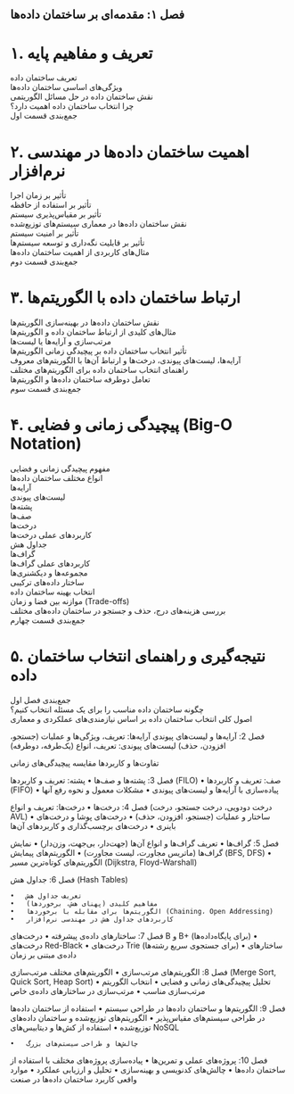 ## فصل ۱: مقدمه‌ای بر ساختمان داده‌ها

# ۱. تعریف و مفاهیم پایه<br>
تعریف ساختمان داده<br>
ویژگی‌های اساسی ساختمان داده‌ها<br>
نقش ساختمان داده در حل مسائل الگوریتمی<br>
چرا انتخاب ساختمان داده اهمیت دارد؟<br>
جمع‌بندی قسمت اول<br>
# ۲. اهمیت ساختمان داده‌ها در مهندسی نرم‌افزار<br>
تأثیر بر زمان اجرا<br>
تأثیر بر استفاده از حافظه<br>
تأثیر بر مقیاس‌پذیری سیستم<br>
نقش ساختمان داده‌ها در معماری سیستم‌های توزیع‌شده<br>
تأثیر بر امنیت سیستم<br>
تأثیر بر قابلیت نگه‌داری و توسعه سیستم‌ها<br>
مثال‌های کاربردی از اهمیت ساختمان داده‌ها<br>
جمع‌بندی قسمت دوم<br>
# ۳. ارتباط ساختمان داده با الگوریتم‌ها<br>
نقش ساختمان داده‌ها در بهینه‌سازی الگوریتم‌ها<br>
مثال‌های کلیدی از ارتباط ساختمان داده و الگوریتم‌ها<br>
مرتب‌سازی و آرایه‌ها یا لیست‌ها<br>
تأثیر انتخاب ساختمان داده بر پیچیدگی زمانی الگوریتم‌ها<br>
آرایه‌ها، لیست‌های پیوندی، درخت‌ها و ارتباط آن‌ها با الگوریتم‌های معروف<br>
راهنمای انتخاب ساختمان داده برای الگوریتم‌های مختلف<br>
تعامل دوطرفه ساختمان داده‌ها و الگوریتم‌ها<br>
جمع‌بندی قسمت سوم<br>
# ۴. پیچیدگی زمانی و فضایی (Big-O Notation)<br>
مفهوم پیچیدگی زمانی و فضایی<br>
انواع مختلف ساختمان داده‌ها<br>
آرایه‌ها<br>
لیست‌های پیوندی<br>
پشته‌ها<br>
صف‌ها<br>
درخت‌ها<br>
کاربردهای عملی درخت‌ها<br>
جداول هش<br>
گراف‌ها<br>
کاربردهای عملی گراف‌ها<br>
مجموعه‌ها و دیکشنری‌ها<br>
ساختار داده‌های ترکیبی<br>
انتخاب بهینه ساختمان داده<br>
موازنه بین فضا و زمان (Trade-offs)<br>
بررسی هزینه‌های درج، حذف و جستجو در ساختمان داده‌های مختلف<br>
جمع‌بندی قسمت چهارم<br>
# ۵. نتیجه‌گیری و راهنمای انتخاب ساختمان داده<br>
جمع‌بندی فصل اول<br>
چگونه ساختمان داده مناسب را برای یک مسئله انتخاب کنیم؟<br>
اصول کلی انتخاب ساختمان داده بر اساس نیازمندی‌های عملکردی و معماری<br>



فصل 2: آرایه‌ها و لیست‌های پیوندی
آرایه‌ها: تعریف، ویژگی‌ها و عملیات (جستجو، افزودن، حذف)
لیست‌های پیوندی: تعریف، انواع (یک‌طرفه، دوطرفه)

تفاوت‌ها و کاربردها
مقایسه پیچیدگی‌های زمانی

فصل 3: پشته‌ها و صف‌ها
	•	پشته: تعریف و کاربردها (FILO)
	•	صف: تعریف و کاربردها (FIFO)
	•	پیاده‌سازی با آرایه‌ها و لیست‌های پیوندی
	•	مشکلات معمول و نحوه رفع آنها

فصل 4: درخت‌ها
	•	درخت‌ها: تعریف و انواع (درخت دودویی، درخت جستجو، درخت AVL)
	•	ساختار و عملیات (جستجو، افزودن، حذف)
	•	درخت‌های پوشا و درخت‌های باینری
	•	درخت‌های برچسب‌گذاری و کاربردهای آن‌ها

فصل 5: گراف‌ها
	•	تعریف گراف‌ها و انواع آن‌ها (جهت‌دار، بی‌جهت، وزن‌دار)
	•	نمایش گراف‌ها (ماتریس مجاورت، لیست مجاورت)
	•	الگوریتم‌های پیمایش (BFS, DFS)
	•	الگوریتم‌های کوتاه‌ترین مسیر (Dijkstra, Floyd-Warshall)

فصل 6: جداول هش (Hash Tables)

	•	تعریف جداول هش
	•	مفاهیم کلیدی (پهنای هش، برخوردها)
	•	الگوریتم‌ها برای مقابله با برخوردها (Chaining، Open Addressing)
	•	کاربردهای جداول هش در مهندسی نرم‌افزار

فصل 7: ساختارهای داده‌ی پیشرفته
	•	درخت‌های B و B+ (برای پایگاه‌داده‌ها)
	•	درخت‌های Red-Black
	•	درخت‌های Trie (برای جستجوی سریع رشته‌ها)
	•	ساختارهای داده‌ی مبتنی بر زمان

فصل 8: الگوریتم‌های مرتب‌سازی
	•	الگوریتم‌های مختلف مرتب‌سازی (Merge Sort, Quick Sort, Heap Sort)
	•	تحلیل پیچیدگی‌های زمانی و فضایی
	•	انتخاب الگوریتم مرتب‌سازی مناسب
	•	مرتب‌سازی در ساختارهای داده‌ی خاص

فصل 9: الگوریتم‌ها و ساختمان داده‌ها در طراحی سیستم
	•	استفاده از ساختمان داده‌ها در طراحی سیستم‌های مقیاس‌پذیر
	•	الگوریتم‌های توزیع‌شده و ساختمان داده‌های توزیع‌شده
	•	استفاده از کش‌ها و دیتابیس‌های NoSQL

	•	چالش‌ها و طراحی سیستم‌های بزرگ

فصل 10: پروژه‌های عملی و تمرین‌ها
	•	پیاده‌سازی پروژه‌های مختلف با استفاده از ساختمان داده‌ها
	•	چالش‌های کدنویسی و بهینه‌سازی
	•	تحلیل و ارزیابی عملکرد
	•	موارد واقعی کاربرد ساختمان داده‌ها در صنعت
